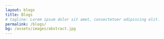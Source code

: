 ```yaml
---
layout: blogs
title: Blogs
# tagline: Lorem ipsum dolor sit amet, consectetuer adipiscing elit.
permalink: /blogs/
bg: /assets/images/abstract.jpg
---
```

